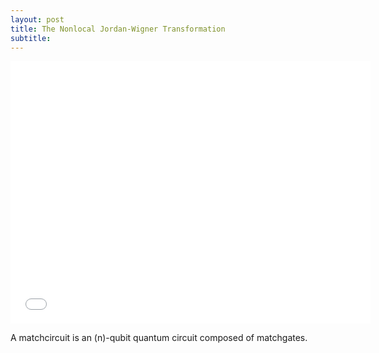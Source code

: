 ```yaml
---
layout: post
title: The Nonlocal Jordan-Wigner Transformation
subtitle:
---
```



<iframe src="//slides.com/ninnat/deck-3-4/embed" width="576" height="420" scrolling="no" frameborder="0" webkitallowfullscreen mozallowfullscreen allowfullscreen></iframe>

A matchcircuit is an \(n\)-qubit quantum circuit composed of matchgates.